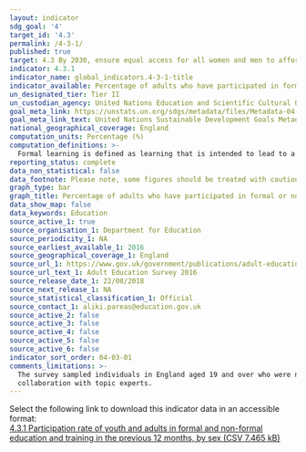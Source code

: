 ```yaml
---
layout: indicator
sdg_goal: '4'
target_id: '4.3'
permalink: /4-3-1/
published: true
target: 4.3 By 2030, ensure equal access for all women and men to affordable and quality technical, vocational and tertiary education, including university
indicator: 4.3.1
indicator_name: global_indicators.4-3-1-title
indicator_available: Percentage of adults who have participated in formal or non-formal learning in the last 12 months
un_designated_tier: Tier II
un_custodian_agency: United Nations Education and Scientific Cultural Organisation - Institute of Statistics (UNESCO-UIS)
goal_meta_link: https://unstats.un.org/sdgs/metadata/files/Metadata-04-03-01.pdf
goal_meta_link_text: United Nations Sustainable Development Goals Metadata (PDF 210 KB)
national_geographical_coverage: England
computation_units: Percentage (%)
computation_definitions: >-
  Formal learning is defined as learning that is intended to lead to a nationally recognised qualification. For example, a degree or NVQ. Non-formal learning is defined a course or taught class that does not lead to a nationally recognised qualification. For example, a first aid course.
reporting_status: complete
data_non_statistical: false
data_footnote: Please note, some figures should be treated with caution due to sample sizes <30. For more information, see data source.
graph_type: bar
graph_title: Percentage of adults who have participated in formal or non-formal learning in the last 12 months
data_show_map: false
data_keywords: Education
source_active_1: true
source_organisation_1: Department for Education
source_periodicity_1: NA
source_earliest_available_1: 2016
source_geographical_coverage_1: England
source_url_1: https://www.gov.uk/government/publications/adult-education-survey-2016
source_url_text_1: Adult Education Survey 2016
source_release_date_1: 22/08/2018
source_next_release_1: NA
source_statistical_classification_1: Official
source_contact_1: aliki.pareas@education.gov.uk
source_active_2: false
source_active_3: false
source_active_4: false
source_active_5: false
source_active_6: false
indicator_sort_order: 04-03-01
comments_limitations: >-
  The survey sampled individuals in England aged 19 and over who were not in continuous full-time education or who had returned to full-time education following a break of more than two years. Data follows the UN specification for this indicator. This indicator has been identified in
  collaboration with topic experts.
---
```

Select the following link to download this indicator data in an accessible format:<br>[4.3.1 Participation rate of youth and adults in formal and non-formal education and training in the previous 12 months, by sex (CSV 7.465 kB)](https://sustainabledevelopment-uk.github.io/sdg-data/data/4-3-1.csv)
